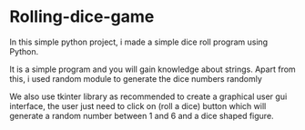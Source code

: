 # Rolling-dice-game
In this simple python project, i made a simple dice roll program using Python.

It is a simple program and you will gain knowledge about strings. Apart from this, i used random module to generate the dice numbers randomly

We also use tkinter library as recommended to create a graphical user gui interface, the user just need to click on (roll a dice) button which will generate a random number between 1 and 6 and a dice shaped figure.
